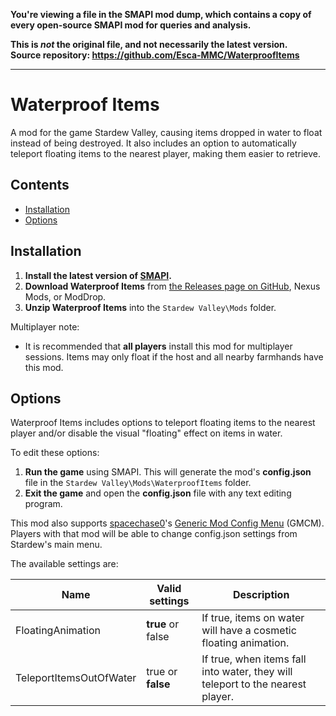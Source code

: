 **You're viewing a file in the SMAPI mod dump, which contains a copy of every open-source SMAPI mod
for queries and analysis.**

**This is _not_ the original file, and not necessarily the latest version.**  
**Source repository: https://github.com/Esca-MMC/WaterproofItems**

----

# Waterproof Items
 A mod for the game Stardew Valley, causing items dropped in water to float instead of being destroyed. It also includes an option to automatically teleport floating items to the nearest player, making them easier to retrieve.

## Contents
* [Installation](#installation)
* [Options](#options)

## Installation
1. **Install the latest version of [SMAPI](https://smapi.io/).**
2. **Download Waterproof Items** from [the Releases page on GitHub](https://github.com/Esca-MMC/WaterproofItems/releases), Nexus Mods, or ModDrop.
3. **Unzip Waterproof Items** into the `Stardew Valley\Mods` folder.

Multiplayer note:
* It is recommended that **all players** install this mod for multiplayer sessions. Items may only float if the host and all nearby farmhands have this mod.

## Options
Waterproof Items includes options to teleport floating items to the nearest player and/or disable the visual "floating" effect on items in water.

To edit these options:

1. **Run the game** using SMAPI. This will generate the mod's **config.json** file in the `Stardew Valley\Mods\WaterproofItems` folder.
2. **Exit the game** and open the **config.json** file with any text editing program.

This mod also supports [spacechase0](https://github.com/spacechase0)'s [Generic Mod Config Menu](https://spacechase0.com/mods/stardew-valley/generic-mod-config-menu/) (GMCM). Players with that mod will be able to change config.json settings from Stardew's main menu.

The available settings are:

Name | Valid settings | Description
-----|----------------|------------
FloatingAnimation | **true** or false | If true, items on water will have a cosmetic floating animation.
TeleportItemsOutOfWater | true or **false** | If true, when items fall into water, they will teleport to the nearest player.

